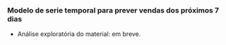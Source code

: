 ### Modelo de serie temporal para prever vendas dos próximos 7 dias

* Análise exploratória do material: em breve.



